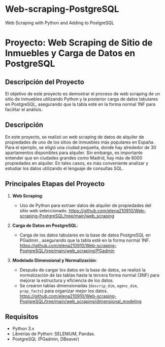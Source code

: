 # Web-scraping-PostgreSQL
Web Scraping with Python and Adding to PostgreSQL

# Proyecto: Web Scraping de Sitio de Inmuebles y Carga de Datos en PostgreSQL

## Descripción del Proyecto

El objetivo de este proyecto es demostrar el proceso de web scraping de un sitio de inmuebles utilizando Python y la posterior carga de datos tabulares en PostgreSQL, asegurando que la tabla esté en la forma normal 1NF para facilitar el análisis.

## Descripción

En este proyecto, se realizó un web scraping de datos de alquiler de propiedades de uno de los sitios de inmuebles más populares en España. Para el ejemplo, se eligió una ciudad pequeña, donde hay alrededor de 30 apartamentos disponibles para alquiler. Sin embargo, es importante entender que en ciudades grandes como Madrid, hay más de 6000 propiedades en alquiler. En tales casos, es más conveniente analizar y estudiar los datos utilizando el lenguaje de consultas SQL.

## Principales Etapas del Proyecto

1. **Web Scraping**:
   - Uso de Python para extraer datos de alquiler de propiedades del sitio web seleccionado.
     https://github.com/elena210910/Web-scraping-PostgreSQL/tree/main/web_scraping
   
2. **Carga de Datos en PostgreSQL**:
   - Carga de los datos tabulares en la base de datos PostgreSQL en PGadmin , asegurando que la tabla esté en la forma normal 1NF.
     https://github.com/elena210910/Web-scraping-PostgreSQL/tree/main/web_scraping/PGadmin

3. **Modelado Dimensional y Normalización**:
   - Después de cargar los datos en la base de datos, se realizó la normalización de las tablas hasta la tercera forma normal (3NF) para mejorar la estructura y eficiencia de los datos.
   - Se crearon tablas dimensionadas (`descrip_dim`, `agenc_dim`, `prop_facts`) para organizar mejor los datos.
     https://github.com/elena210910/Web-scraping-PostgreSQL/tree/main/web_scraping/dimensional_modeling    

## Requisitos

- Python 3.x
- Librerías de Python: SELENIUM, Pandas.
- PostgreSQL (PGadmin, DBeaver)


